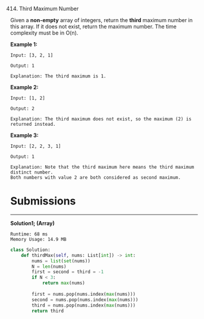 414. Third Maximum Number

Given a **non-empty** array of integers, return the **third** maximum number in this array. If it does not exist, return the maximum number. The time complexity must be in O(n).

**Example 1:**
```
Input: [3, 2, 1]

Output: 1

Explanation: The third maximum is 1.
```

**Example 2:**
```
Input: [1, 2]

Output: 2

Explanation: The third maximum does not exist, so the maximum (2) is returned instead.
```

**Example 3:**
```
Input: [2, 2, 3, 1]

Output: 1

Explanation: Note that the third maximum here means the third maximum distinct number.
Both numbers with value 2 are both considered as second maximum.
```

# Submissions
---
**Solution1; (Array)**
```
Runtime: 68 ms
Memory Usage: 14.9 MB
```
```python
class Solution:
    def thirdMax(self, nums: List[int]) -> int:
        nums = list(set(nums))
        N = len(nums)
        first = second = third = -1
        if N < 3:
            return max(nums)
        
        first = nums.pop(nums.index(max(nums)))
        second = nums.pop(nums.index(max(nums)))
        third = nums.pop(nums.index(max(nums)))
        return third         
```
